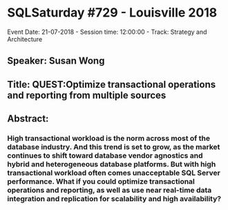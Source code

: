 # SQLSaturday #729 - Louisville 2018
Event Date: 21-07-2018 - Session time: 12:00:00 - Track: Strategy and Architecture
## Speaker: Susan Wong
## Title: QUEST:Optimize transactional operations and reporting from multiple sources
## Abstract:
### High transactional workload is the norm across most of the database industry. And this trend is set to grow, as the market continues to shift toward database vendor agnostics and hybrid and heterogeneous database platforms. But with high transactional workload often comes unacceptable SQL Server performance.  What if you could optimize transactional operations and reporting, as well as use near real-time data integration and replication for scalability and high availability?
